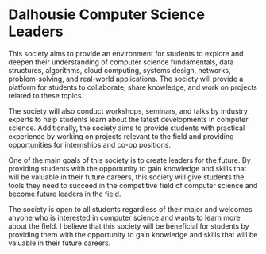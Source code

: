 # Dalhousie Computer Science Leaders

This society aims to provide an environment for students to explore and deepen their understanding of computer science fundamentals, data structures, algorithms, cloud computing, systems design, networks, problem-solving, and real-world applications. The society will provide a platform for students to collaborate, share knowledge, and work on projects related to these topics.

The society will also conduct workshops, seminars, and talks by industry experts to help students learn about the latest developments in computer science. Additionally, the society aims to provide students with practical experience by working on projects relevant to the field and providing opportunities for internships and co-op positions.

One of the main goals of this society is to create leaders for the future. By providing students with the opportunity to gain knowledge and skills that will be valuable in their future careers, this society will give students the tools they need to succeed in the competitive field of computer science and become future leaders in the field.

The society is open to all students regardless of their major and welcomes anyone who is interested in computer science and wants to learn more about the field. I believe that this society will be beneficial for students by providing them with the opportunity to gain knowledge and skills that will be valuable in their future careers.